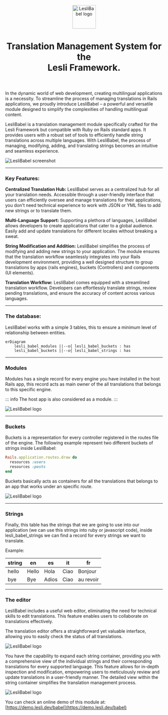 <script setup>
    import LesliBrowser from "../../.vitepress/components/lesli-browser.vue"
</script>

<header align="center" class="lesli-page-header">
    <img width="75" class="engine-logo" alt="LesliBabel logo" src="/images/engines/babel/babel-logo.svg" />
    <h1>
        Translation Management System for the <br />
        <span class="lesli-title-colored">Lesli Framework.</span>
    </h1>
</header>

In the dynamic world of web development, creating multilingual applications is a necessity. To streamline the process of managing translations in Rails applications, we proudly introduce LesliBabel – a powerful and versatile module designed to simplify the complexities of handling multilingual content.


LesliBabel is a translation management module specifically crafted for the Lesli Framework but compatible with Ruby on Rails standard apps. It provides users with a robust set of tools to efficiently handle string translations across multiple languages. With LesliBabel, the process of managing, modifying, adding, and translating strings becomes an intuitive and seamless experience.

<lesli-browser url="babel">
    <img alt="LesliBabel screenshot" src="/images/engines/shield/screenshot-dashboard.png" />
</lesli-browser>

<hr />



### Key Features:

**Centralized Translation Hub:**
LesliBabel serves as a centralized hub for all your translation needs. Accessible through a user-friendly interface that users can efficiently oversee and manage translations for their applications, you don't need technical experience to work with JSON or YML files to add new strings or to translate them.

**Multi-Language Support:**
Supporting a plethora of languages, LesliBabel allows developers to create applications that cater to a global audience. Easily add and update translations for different locales without breaking a sweat.

**String Modification and Addition:**
LesliBabel simplifies the process of modifying and adding new strings to your application. The module ensures that the translation workflow seamlessly integrates into your Rails development environment, providing a well designed structure to group translations by apps (rails engines), buckets (Controllers) and components (UI elements).

**Translation Workflow:**
LesliBabel comes equipped with a streamlined translation workflow. Developers can effortlessly translate strings, review pending translations, and ensure the accuracy of content across various languages.

<hr />



### The database:

LesliBabel works with a simple 3 tables, this to ensure a minimum level of relationship between entities.

```mermaid
erDiagram
    lesli_babel_modules ||--o{ lesli_babel_buckets : has
    lesli_babel_buckets ||--o{ lesli_babel_strings : has

```

<hr />



### Modules

Modules has a single record for every engine you have installed in the host Rails app, this record acts as main owner of the all translations that belongs to this specific engine.

::: info
The host app is also considered as a module.
:::


<lesli-browser url="babel">
    <img alt="LesliBabel logo" src="/images/engines/babel/screenshot-translations-sidebar.png" />
</lesli-browser>

<hr />



### Buckets

Buckets is a representation for every controller registered in the routes file of the engine. The following example represent two different buckets of strings inside LesliBabel:

```ruby
Rails.application.routes.draw do
  resources :users
  resources :posts
end
```

Buckets basically acts as containers for all the translations that belongs to an app that works under an specific route.


<lesli-browser url="babel">
    <img alt="LesliBabel logo" src="/images/engines/babel/screenshot-translations-buckets.png" />
</lesli-browser>

<hr />



### Strings

Finally, this table has the strings that we are going to use into our application (we can use this strings into ruby or javascript code), inside lesli_babel_strings we can find a record for every strings we want to translate.

Example:

| string | en | es | it | fr |
|---	|---	|---	|---	|---	|
| hello | Hello | Hola | Ciao | Bonjour |
| bye | Bye | Adios | Ciao | au revoir |

<hr />



### The editor
LesliBabel includes a useful web editor, eliminating the need for technical skills to edit translations. This feature enables users to collaborate on translations effectively.

The translation editor offers a straightforward yet valuable interface, allowing you to easily check the status of all translations.

<lesli-browser url="babel">
    <img alt="LesliBabel logo" src="/images/engines/babel/screenshot-translations-editor.png" />
</lesli-browser>

You have the capability to expand each string container, providing you with a comprehensive view of the individual strings and their corresponding translations for every supported language. This feature allows for in-depth inspection and modification, empowering users to meticulously review and update translations in a user-friendly manner. The detailed view within the string container simplifies the translation management process.

<lesli-browser url="babel">
    <img alt="LesliBabel logo" src="/images/engines/babel/screenshot-translations-editor-string.png" />
</lesli-browser>

You can check an online demo of this module at: [https://demo.lesli.dev/babel](https://demo.lesli.dev/babel)
